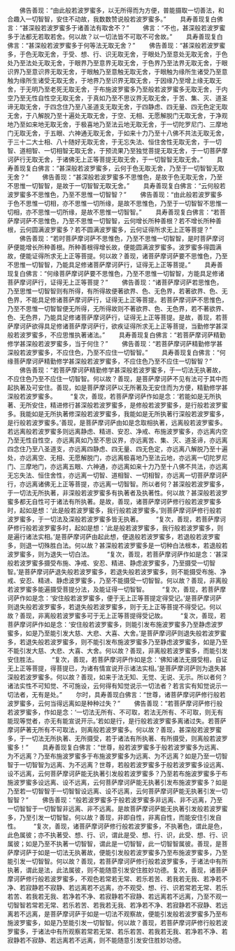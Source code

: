 <!-- { "loadSidebar": true } -->
　　佛告善现：“由此般若波罗蜜多，以无所得而为方便，普能摄取一切善法，和合趣入一切智智，安住不动故，我数数赞说般若波罗蜜多。”
　　具寿善现复白佛言：“甚深般若波罗蜜多于诸善法有取舍不？”
　　佛言：“不也，甚深般若波罗蜜多于法都无若取若舍。何以故？以一切法皆不可取不可舍故。”
　　具寿善现复白佛言：“甚深般若波罗蜜多于何等法无取无舍？”
　　佛告善现：“甚深般若波罗蜜多，于色无取无舍，于受、想、行、识无取无舍，于眼处乃至意处无取无舍，于色处乃至法处无取无舍，于眼界乃至意界无取无舍，于色界乃至法界无取无舍，于眼识界乃至意识界无取无舍，于眼触乃至意触无取无舍，于眼触为缘所生诸受乃至意触为缘所生诸受无取无舍，于地界乃至识界无取无舍，于因缘乃至增上缘无取无舍，于无明乃至老死无取无舍，于布施波罗蜜多乃至般若波罗蜜多无取无舍，于内空乃至无性自性空无取无舍，于真如乃至不思议界无取无舍，于苦、集、灭、道圣谛无取无舍，于四念住乃至八圣道支无取无舍，于四静虑、四无量、四无色定无取无舍，于八解脱乃至十遍处无取无舍，于空、无相、无愿解脱门无取无舍，于净观地乃至如来地无取无舍，于极喜地乃至法云地无取无舍，于一切陀罗尼门、三摩地门无取无舍，于五眼、六神通无取无舍，于如来十力乃至十八佛不共法无取无舍，于三十二大士相、八十随好无取无舍，于无忘失法、恒住舍性无取无舍，于一切智、道相智、一切相智无取无舍，于预流果乃至独觉菩提无取无舍，于一切菩萨摩诃萨行无取无舍，于诸佛无上正等菩提无取无舍，于一切智智无取无舍。”
　　具寿善现复白佛言：“甚深般若波罗蜜多，云何于色无取无舍，乃至于一切智智无取无舍？”
　　佛告善现：“甚深般若波罗蜜多不思惟色，是故于色无取无舍，乃至不思惟一切智智，是故于一切智智无取无舍。”
　　具寿善现复白佛言：“云何般若波罗蜜多不思惟色，乃至不思惟一切智智？”
　　佛告善现：“由此般若波罗蜜多于色不思惟一切相，亦不思惟一切所缘，是故不思惟色，乃至于一切智智不思惟一切相，亦不思惟一切所缘，是故不思惟一切智智。”
　　具寿善现复白佛言：“若菩萨摩诃萨不思惟色，乃至不思惟一切智智，云何增长所种善根？若不增长所种善根，云何圆满波罗蜜多？若不圆满波罗蜜多，云何证得所求无上正等菩提？”
　　佛告善现：“若时菩萨摩诃萨不思惟色，乃至不思惟一切智智，是时菩萨摩诃萨便能增长所种善根。所种善根得增长故，便能圆满波罗蜜多。波罗蜜多得圆满故，便能证得所求无上正等菩提。何以故？善现，诸菩萨摩诃萨要不思惟色，乃至不思惟一切智智，乃能具足修诸菩萨摩诃萨行，证得无上正等菩提。”
　　具寿善现复白佛言：“何缘菩萨摩诃萨要不思惟色，乃至不思惟一切智智，方能具足修诸菩萨摩诃萨行，证得无上正等菩提？”
　　佛告善现：“诸菩萨摩诃萨若思惟色，乃至思惟一切智智则有所得，有所得故便著欲界、色、无色界，若著欲界、色、无色界，不能具足修诸菩萨摩诃萨行，证得无上正等菩提。若菩萨摩诃萨不思惟色，乃至不思惟一切智智便无所得，无所得故则不著欲界、色、无色界，若不著欲界、色、无色界，乃能具足修诸菩萨摩诃萨行，证得无上正等菩提。是故，善现，若菩萨摩诃萨欲得具足修诸菩萨摩诃萨行，欲疾证得所求无上正等菩提，当勤修学甚深般若波罗蜜多，不应思惟执著诸法。”
　　具寿善现复白佛言：“若菩萨摩诃萨精勤修学甚深般若波罗蜜多，当于何住？”
　　佛告善现：“若菩萨摩诃萨精勤修学甚深般若波罗蜜多，不应住色，乃至不应住一切智智。”
　　具寿善现复白佛言：“何缘菩萨摩诃萨精勤修学甚深般若波罗蜜多，不应住色乃至不应住一切智智？”
　　佛告善现：“若菩萨摩诃萨精勤修学甚深般若波罗蜜多，于一切法无执著故，不应住色乃至不应住一切智智。何以故？善现，是菩萨摩诃萨不见有法可于其中而起执著及可安住。善现，如是菩萨摩诃萨以无所著及无安住而为方便，精勤修学甚深般若波罗蜜多。
　　“复次，善现，若菩萨摩诃萨作如是念：‘若能如是无所执著、无所安住，精进修行甚深般若波罗蜜多，是修般若波罗蜜多，是行般若波罗蜜多。我能如是无所执著修深般若波罗蜜多，我能如是无所执著行深般若波罗蜜多，是行般若波罗蜜多。’善现，是菩萨摩诃萨由如是念取相执著，远离般若波罗蜜多。若远离般若波罗蜜多则远离静虑、精进、安忍、净戒、布施波罗蜜多，亦远离内空乃至无性自性空，亦远离真如乃至不思议界，亦远离苦、集、灭、道圣谛，亦远离四念住乃至八圣道支，亦远离四静虑、四无量、四无色定，亦远离八解脱乃至十遍处，亦远离空、无相、无愿解脱门，亦远离极喜地乃至法云地，亦远离一切陀罗尼门、三摩地门，亦远离五眼、六神通，亦远离如来十力乃至十八佛不共法，亦远离无忘失法、恒住舍性，亦远离一切智、道相智、一切相智，亦远离一切菩萨摩诃萨行，亦远离诸佛无上正等菩提，亦远离一切智智。所以者何？甚深般若波罗蜜多，于一切法无所执著，非深般若波罗蜜多有执著者及执著性。何以故？甚深般若波罗蜜多都无自性可于诸法有所执著。是故，善现，诸菩萨摩诃萨修行般若波罗蜜多时，起如是想：‘此是般若波罗蜜多，我行般若波罗蜜多。’则菩萨摩诃萨修行般若波罗蜜多，于一切法及深般若波罗蜜多皆无执著。
　　“复次，善现，若菩萨摩诃萨修行般若波罗蜜多时，起如是想：‘此是般若波罗蜜多，我行般若波罗蜜多，则是遍行诸法实相。’是菩萨摩诃萨由起此想，便退般若波罗蜜多，若退般若波罗蜜多，则退一切殊胜白法。何以故？甚深般若波罗蜜多是一切种白法根本，若退般若波罗蜜多，则为退失一切白法。
　　“复次，善现，若菩萨摩诃萨作如是念：‘甚深般若波罗蜜多摄受布施、净戒、安忍、精进、静虑波罗蜜多，乃至摄受一切智智。’是菩萨摩诃萨退失般若波罗蜜多，若退失般若波罗蜜多，则不能摄受布施、净戒、安忍、精进、静虑波罗蜜多，乃至不能摄受一切智智。何以故？善现，非离般若波罗蜜多能遍摄受菩提分法，及能证得一切智智。
　　“复次，善现，若菩萨摩诃萨作如是念：‘安住般若波罗蜜多，便于无上正等菩提定得受记。’是菩萨摩诃萨则退失般若波罗蜜多，若退失般若波罗蜜多，则于无上正等菩提不得受记。何以故？善现，非离般若波罗蜜多可于无上正等菩提得受记故。
　　“复次，善现，若菩萨摩诃萨作如是念：‘安住般若波罗蜜多，则能引发布施波罗蜜多乃至静虑波罗蜜多，如是乃至能引发大慈、大悲、大喜、大舍。’是菩萨摩诃萨则退失般若波罗蜜多，若退失般若波罗蜜多，则不能引发布施波罗蜜多乃至静虑波罗蜜多，如是乃至不能引发大慈、大悲、大喜、大舍。何以故？善现，非离般若波罗蜜多，而能引发安住胜法。
　　“复次，善现，若菩萨摩诃萨作如是念：‘佛知诸法无摄受相，自证无上正等菩提，得菩提已，为诸有情宣说开示诸法实相。’是菩萨摩诃萨则为退失甚深般若波罗蜜多。何以故？善现，如来于法无知、无觉、无说、无示。所以者何？诸法实性不可知觉、不可施设，云何得有知觉说示一切法者？若言实有知觉说示一切法者，无有是处。”
　　尔时，具寿善现白佛言：“世尊，诸菩萨摩诃萨修行般若波罗蜜多，云何当得远离如是种种过失？”
　　佛告善现：“若菩萨摩诃萨修行般若波罗蜜多，作如是念：‘一切法无所有、不可取，若法无所有、不可取，则无有能现等觉者，亦无有能宣说开示。’若如是行，是行般若波罗蜜多离诸过失。若菩萨摩诃萨著无所有不可取法，则离般若波罗蜜多。何以故？善现，甚深般若波罗蜜多，于一切法无所执著、无所摄受，若于诸法有所执著、有所摄受，则离般若波罗蜜多！”
　　具寿善现复白佛言：“世尊，般若波罗蜜多于般若波罗蜜多为远离、为不远离？乃至布施波罗蜜多于布施波罗蜜多为远离、为不远离？如是乃至一切智智于一切智智为远离、为不远离？世尊，若般若波罗蜜多于般若波罗蜜多设远离、设不远离，云何菩萨摩诃萨能无执著引发般若波罗蜜多？乃至若布施波罗蜜多于布施波罗蜜多设远离、设不远离，云何菩萨摩诃萨能无执著引发布施波罗蜜多？如是乃至若一切智智于一切智智设远离、设不远离，云何菩萨摩诃萨能无执著引发一切智智？”
　　佛告善现：“般若波罗蜜多于般若波罗蜜多非远离、非不远离，乃至一切智智于一切智智非远离、非不远离。是故菩萨摩诃萨能无执著引发般若波罗蜜多，乃至引发一切智智。何以故？善现，非即自性，非离自性，而能安住引发自性。
　　“复次，善现，诸菩萨摩诃萨修行般若波罗蜜多，不执著色，谓此是色，此色属彼；亦不执著受、想、行、识，谓此是受、想、行、识，此受、想、行、识属彼；如是乃至不执著一切智智，谓此是一切智智，此一切智智属彼。善现，是菩萨摩诃萨于如是一切法无执著故，便能引发般若波罗蜜多乃至布施波罗蜜多，乃至能引发一切智智。何以故？善现，若菩萨摩诃萨修行般若波罗蜜多，于诸法中有所执著，谓此是法，此法属彼，则不能随意引发安住胜妙功德。复次，善现，诸菩萨摩诃萨修行般若波罗蜜多，不观色若常若无常、若乐若苦、若我若无我、若净若不净、若寂静若不寂静、若远离若不远离，亦不观受、想、行、识若常若无常、若乐若苦、若我若无我、若净若不净、若寂静若不寂静、若远离若不远离，乃至不观一切智智若常若无常、若乐若苦、若我若无我、若净若不净、若寂静若不寂静、若远离若不远离，是菩萨摩诃萨于如是一切法不观察故，便能引发般若波罗蜜多乃至布施波罗蜜多，如是乃至能引发一切智智。何以故？善现，若菩萨摩诃萨修行般若波罗蜜多，于诸法中有所观察若常若无常、若乐若苦、若我若无我、若净若不净、若寂静若不寂静、若远离若不远离，则不能随意引发安住胜妙功德。
